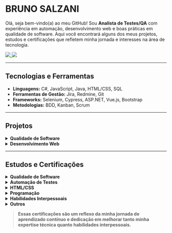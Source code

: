 # BRUNO SALZANI

Olá, seja bem-vindo(a) ao meu GitHub! Sou **Analista de Testes/QA** com experiência em automação, desenvolvimento web e boas práticas em qualidade de software. Aqui você encontrará alguns dos meus projetos, estudos e certificações que refletem minha jornada e interesses na área de tecnologia.

<div>
  <a href="https://www.linkedin.com/in/brunosalzani" target="_blank">
    <img src="https://img.shields.io/badge/-LinkedIn-%230077B5?style=for-the-badge&logo=linkedin&logoColor=white" target="_blank">
  </a>
  <a href="mailto:brunosalzani@hotmail.com">
    <img src="https://img.shields.io/badge/-Email-%23333?style=for-the-badge&logo=gmail&logoColor=white" target="_blank">
  </a>
</div>

---

##  Tecnologias e Ferramentas

- **Linguagens:** C#, JavaScript, Java, HTML/CSS, SQL
- **Ferramentas de Gestão:** Jira, Redmine, Git
- **Frameworks:** Selenium, Cypress, ASP.NET, Vue.js, Bootstrap
- **Metodologias:** BDD, Kanban, Scrum

---

##  Projetos

<details>
<summary><b> Qualidade de Software</b></summary>
  
* 01/2025 - [Automação de Teste - Selenium Java (Leilões)](https://github.com/bruno-salzani/automation-selenium-leiloes)
* 12/2024 - [Automação de Teste - Cypress JS (Adopet)](https://github.com/bruno-salzani/test-cypress-adopet)
* 05/2024 - [Teste de Software - LMS (Neolude)](https://github.com/bruno-salzani/manual-test-neolude)
* 03/2024 - [Teste de Software - Gameficação (Natura)](https://github.com/bruno-salzani/teste-software-funcionalidades-natura)
* 02/2024 - [Automação de Teste - Cypress JS (Neolude)](https://github.com/bruno-salzani/cypress-lms-automation)
* 12/2023 - [Teste de Software - APP Mobile (Prudential)](https://github.com/bruno-salzani/manual-test-prudential) 
   
</details>

<details>
<summary><b> Desenvolvimento Web</b></summary>

* 04/2023 - [CSS Minify](https://github.com/bruno-salzani/minifycss)
* 03/2023 - [Binary to Decimal](https://github.com/bruno-salzani/bin2dec)
* 08/2021 - [Blog Terceira Idade](https://github.com/bruno-salzani/blog-terceira-idade)
* 06/2021 - [Terceira Idade](https://github.com/bruno-salzani/terceira-idade)
* 05/2021 - [HTML Courses](https://github.com/bruno-salzani/html-courses)
* 04/2021 - [HTML Presentation](https://github.com/bruno-salzani/html-presentation)
* 03/2021 - [HTML Barbershop](https://github.com/bruno-salzani/html-barbershop)
  
</details>

---

##  Estudos e Certificações

<details>
<summary><b> Qualidade de Software</b></summary>

* 10/2022 - [Carreira QA: processos e automação de testes](https://cursos.alura.com.br/degree/certificate/0395f251-befa-43e4-b7f7-3c0158554247) <sub>(Alura)</sub> <br>
* 10/2022 - [Quality Assurance: plano de testes e gestão de bugs](https://cursos.alura.com.br/certificate/2c8eaa73-b5c0-413c-93de-5457fbab3ef6) <sub>(Alura)</sub><br>
* 09/2022 - [Gerenciamento de qualidade de software parte 1: o documento MDS](https://cursos.alura.com.br/certificate/9e370fee-fc12-4a07-917a-302b048019b3) <sub>(Alura)</sub><br>
* 06/2021 - [Fundamentos Quality Assurance: TestPlan e boas práticas](https://cursos.alura.com.br/certificate/48e29980-9af3-4ba1-b2fa-0a7bbae60793) <sub>(Alura)</sub><br>

</details>

<details>
<summary><b> Automação de Testes</b></summary>
  
* 12/2024 - [Selenium: testes automatizados de aceitação em Java](https://cursos.alura.com.br/certificate/0367c0df-4ac4-44d3-bee8-c15bfa2d257d?lang) <sub>(Alura)</sub> <br>
* 12/2024 - [Cypress: automatizando testes E2E](https://cursos.alura.com.br/certificate/5c3f390b-eb84-46db-abf6-300bfd1adb33?lang=pt_BR) <sub>(Alura)</sub> <br>
* 11/2022 - [Cypress: automação de testes E2E](https://cursos.alura.com.br/certificate/d6e6ce51-7660-40b5-8981-85d952c6ef1c) <sub>(Alura)</sub> <br>
* 10/2022 - [BDD e Java: Behavior Driven Development com Cucumber](https://cursos.alura.com.br/certificate/b1956ef4-b9e1-4820-ba40-e2d1163e9068) <sub>(Alura)</sub> <br>
* 09/2022 - [Testes em .NET: testes de interface usando Selenium](https://cursos.alura.com.br/certificate/342ad3d1-def3-4213-aadf-3d909371112d) <sub>(Alura)</sub> <br>
* 12/2019 - [Selenium WebDriver e C# parte 1: testes da sua web app](https://cursos.alura.com.br/certificate/14289510-7e48-4794-9473-10c18004a68b) <sub>(Alura)</sub> <br>
* 08/2018 - [Selenium: Testes automatizados de aceitação em .NET](https://cursos.alura.com.br/certificate/e2ec4168-3554-441f-a714-aa4438510503) <sub>(Alura)</sub> <br>

</details>

<details>
<summary><b> HTML/CSS </b></summary>

* 05/2022 - [Layouts Responsivos: trabalhando com layouts mobile](https://cursos.alura.com.br/certificate/b7400ec7-b6a0-48e3-a3cb-9b690b39be60) <sub>(Alura)</sub> <br>
* 02/2021 - [Web Design Responsivo: Páginas que se adaptam do mobile ao desk](https://cursos.alura.com.br/certificate/4bda398d-2d2d-42ed-a9b9-cf12bcd17e1c) <sub>(Alura)</sub> <br>
* 01/2021 - [Flexbox: posicione elementos na tela](https://cursos.alura.com.br/certificate/1e25c3b2-d4e9-4e0b-aaa6-8033fa1afb0c) <sub>(Alura)</sub> <br>
* 01/2021 - [HTML5 e CSS3 parte 4: avançando no CSS](https://cursos.alura.com.br/certificate/ad012211-a9d6-4b3c-a8b8-c80a6f08b63d) <sub>(Alura)</sub> <br>
* 11/2019 - [Arquitetura CSS: descomplicando os problemas](https://cursos.alura.com.br/certificate/15188794-4aab-4a32-9b5f-4a1d3de8b23d) <sub>(Alura)</sub> <br>
* 11/2019 - [Bootstrap 4: criando uma landing page responsiva](https://cursos.alura.com.br/certificate/aff894c5-b2ae-4f98-a84f-22270488cf79) <sub>(Alura)</sub> <br>
* 11/2019 - [Bootstrap: criação de uma single-page responsiva](https://cursos.alura.com.br/certificate/2a0adb8a-fa81-4e18-ae24-e5edb390cd5b) <sub>(Alura)</sub> <br>
* 10/2019 - [HTML5 e CSS3 II: Turbinando as suas páginas](https://cursos.alura.com.br/certificate/b97424a9-97bc-4077-8091-8d0bd1ff247c) <sub>(Alura)</sub> <br>
* 10/2019 - [HTML5 e CSS3 I: Suas primeiras páginas da Web](https://cursos.alura.com.br/certificate/6ac2fe58-1b2c-436c-bdbc-0824b9ccc1a5) <sub>(Alura)</sub> <br>
* 09/2019 - [HTML5 e CSS3 parte 3: trabalhando com formulários e tabelas](https://cursos.alura.com.br/certificate/4e143324-cf13-4bdf-b8e9-822825686c4d) <sub>(Alura)</sub> <br>
* 09/2019 - [HTML5 e CSS3 parte 2: posicionamento, listas e navegação](https://cursos.alura.com.br/certificate/00979dc6-15ba-43f9-bc5a-23c0ee7be7a7) <sub>(Alura)</sub> <br>
* 09/2019 - [HTML5 e CSS3 parte 1: crie uma página da Web](https://cursos.alura.com.br/certificate/1209abd4-85e0-4562-a32c-10ecb7fc886f) <sub>(Alura)</sub> <br>

</details>
 
<details>
<summary><b> Programação </b></summary>

* 10/2022 - [JavaScript e HTML: desenvolva um jogo e pratique lógica de programação](https://cursos.alura.com.br/certificate/c3abd570-36ac-4f45-adb9-8a79744dc5bd) <sub>(Alura)</sub> <br>
* 03/2021 - [Formação Vue.js](https://cursos.alura.com.br/degree/certificate/b27389b5-9622-4515-b751-810c5b540e30) <sub>(Alura)</sub> <br>
* 06/2020 - [Node.js Parte 1: Inovando com JavaScript no backend](https://cursos.alura.com.br/certificate/a235a5a5-ffb8-4fd7-9a85-a2c784d784c7) <sub>(Alura)</sub> <br>
* 05/2020 - [Python: começando com a linguagem](https://cursos.alura.com.br/user/bruno-salzani/course/python-introducao-a-linguagem/certificate) <sub>(Alura)</sub> <br>
* 02/2020 - [JavaScript: programando na linguagem da web](https://cursos.alura.com.br/certificate/ce4fce5e-5654-4d9e-ae48-66f7c9a4d779) <sub>(Alura)</sub> <br>
* 12/2018 - [Formação C# e orientação a objetos](https://cursos.alura.com.br/degree/certificate/ca8bf1a4-bf4d-47ab-8826-d4de8b0f06d5)  <sub>(Alura)</sub> <br>
* 08/2018 - [JavaScript: conhecendo o Browser e padrões de projeto](https://cursos.alura.com.br/certificate/334e425b-c8a1-49ed-8e29-ee64be9a8ce9) <sub>(Alura)</sub> <br>
* 06/2018 - [Programador de Sistemas](https://www1.intranet.sp.senac.br/senac_solution/pss/relatorios/certificados/NBASVIARAPIDA/mod29.cfm?CRYPTALGID=8a7656e2-cd47-11eb-9977-f7340aa3fd80&dt=2021-06-14-16.34.31.000000) <sub>(Senac)</sub> <br>
* 08/2014 - [Programador C#](https://github.com/bruno-salzani/bruno-salzani/blob/main/Certificados/Certificado%20Programador.png) <sub>(Microcenter)</sub> <br>


</details>

<details>
<summary><b> Habilidades Interpessoais</b></summary>

* 04/2024 - [Equipes ágeis: organizando os papéis em uma equipe](https://cursos.alura.com.br/user/bruno-salzani/course/equipes-ageis-organizando-papeis-equipe/certificate) <sub>(Alura)</sub> <br>
* 02/2024 - [Formação Líderes Inspand Comunicação e Feedback](https://github.com/bruno-salzani/bruno-salzani/blob/main/Certificados/Forma%C3%A7%C3%A3o%20L%C3%ADderes%20Inspand%20Comunica%C3%A7%C3%A3o%20e%20Feedback.pdf) <sub>(Inspand)</sub> <br>
* 10/2022 - [Organização de Equipes Ágeis: os papéis existentes em uma equipe](https://cursos.alura.com.br/user/bruno-salzani/course/organizando-equipes-ageis/certificate) <sub>(Alura)</sub> <br>
* 10/2022 - [Liderança: aprendendo sobre a missão e propósito de liderar pessoas](https://cursos.alura.com.br/user/bruno-salzani/course/primeira-lideranca-aprendendo-liderar-pessoas/certificate) <sub>(Alura)</sub> <br>
* 01/2022 - [Liderança: práticas de gestão e melhorias](https://cursos.alura.com.br/user/bruno-salzani/course/lideranca-pratica-gestao-melhorias/certificate) <sub>(Alura)</sub> <br>
* 11/2021 - [Delegação de tarefas: obtenha o melhor do seu time](https://cursos.alura.com.br/user/bruno-salzani/course/delegacao-de-tarefas/certificate) <sub>(Alura)</sub> <br>
* 10/2021 - [Relacionamento interpessoal: aprenda a lidar melhor com você e com o outro](https://cursos.alura.com.br/user/bruno-salzani/course/relacionamento-pessoal/certificate) <sub>(Alura)</sub> <br>
* 12/2019 - [Scrum: agilidade em seu projeto](https://cursos.alura.com.br/user/bruno-salzani/course/agile-scrum/certificate) <sub>(Alura)</sub> <br>

</details>

<details>
<summary><b> Outros</b></summary>
  
* 03/2024 - [Git e GitHub: compartilhando e colaborando em projetos](https://cursos.alura.com.br/user/bruno-salzani/course/git-github-compartilhando-colaborando-projetos/certificate) <sub>(Alura)</sub> <br>
* 10/2022 - [Git e Github: controle e compartilhe seu código](https://cursos.alura.com.br/user/bruno-salzani/course/git-github-controle-de-versao/certificate) <sub>(Alura)</sub> <br>
* 08/2020 - [Funções com Excel: operações matemáticas e filtros](https://cursos.alura.com.br/user/bruno-salzani/course/excel-funcoes/certificate) <sub>(Alura)</sub> <br>
* 08/2020 - [Excel procv: lógica booleana e busca por valores](https://cursos.alura.com.br/user/bruno-salzani/course/excel-procv/certificate) <sub>(Alura)</sub> <br>
* 07/2020 - [Excel: domine o editor de planilhas](https://cursos.alura.com.br/user/bruno-salzani/course/excel-introducao/certificate) <sub>(Alura)</sub> <br>
* 02/2020 - [Hackaton Isat Edtechs](https://github.com/bruno-salzani/bruno-salzani/blob/main/Certificados/certificado%20hackaton.png) <sub>(Inspand)</sub> <br>
* 08/2018 - [HTTP: Entendendo a web por baixo dos panos](https://cursos.alura.com.br/certificate/bruno-salzani/http-fundamentos) <sub>(Alura)</sub> <br>
* 12/2014 - [Web Designer](https://github.com/bruno-salzani/bruno-salzani/blob/main/Certificados/certificado%20web%20designer.png) <sub>(Microcenter)</sub> <br>

</details>


> **Essas certificações são um reflexo da minha jornada de aprendizado contínuo e dedicação em melhorar tanto minha expertise técnica quanto habilidades interpessoais.**
